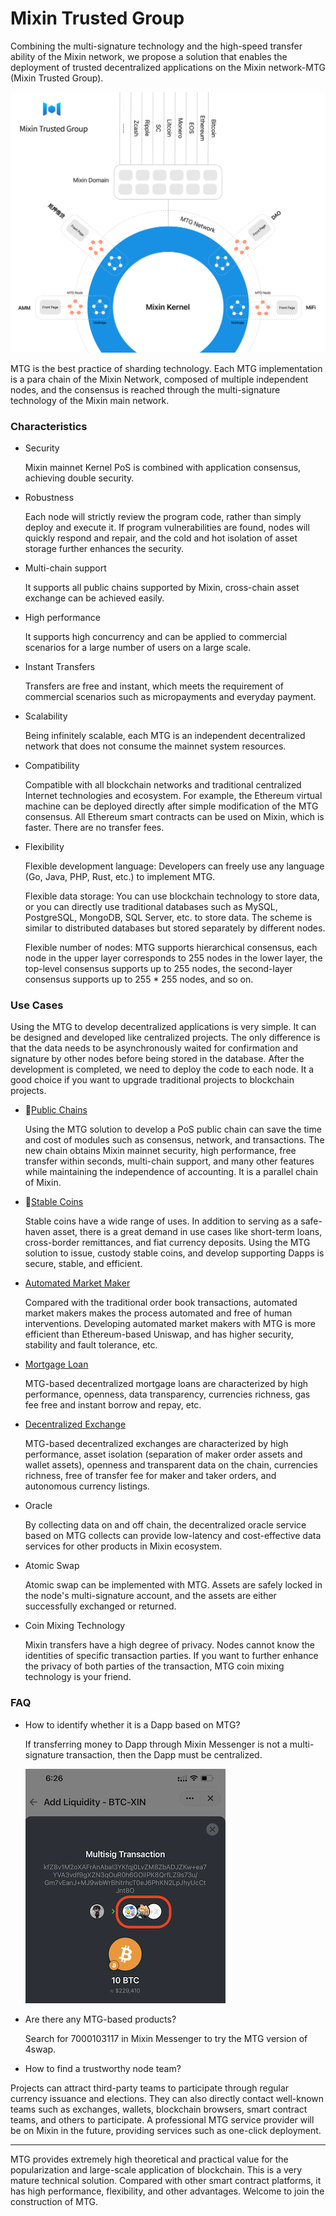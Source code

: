 # Mixin Trusted Group

Combining the multi-signature technology and the high-speed transfer ability of the Mixin network, we propose a solution that enables the deployment of trusted decentralized applications on the Mixin network-MTG (Mixin Trusted Group).

![MTG](./overview-architecture.svg)

MTG is the best practice of sharding technology. Each MTG implementation is a para chain of the Mixin Network, composed of multiple independent nodes, and the consensus is reached through the multi-signature technology of the Mixin main network.

### Characteristics

- Security

  Mixin mainnet Kernel PoS is combined with application consensus, achieving double security.

- Robustness

  Each node will strictly review the program code, rather than simply deploy and execute it. If program vulnerabilities are found, nodes will quickly respond and repair, and the cold and hot isolation of asset storage further enhances the security.
  
- Multi-chain support

  It supports all public chains supported by Mixin, cross-chain asset exchange can be achieved easily.


- High performance

  It supports high concurrency and can be applied to commercial scenarios for a large number of users on a large scale.

- Instant Transfers

  Transfers are free and instant, which meets the requirement of commercial scenarios such as micropayments and everyday payment.

- Scalability

  Being infinitely scalable, each MTG is an independent decentralized network that does not consume the mainnet system resources.

- Compatibility

  Compatible with all blockchain networks and traditional centralized Internet technologies and ecosystem. For example, the Ethereum virtual machine can be deployed directly after simple modification of the MTG consensus. All Ethereum smart contracts can be used on Mixin, which is faster. There are no transfer fees.

- Flexibility

   Flexible development language: Developers can freely use any language (Go, Java, PHP, Rust, etc.) to implement MTG.
  
   Flexible data storage: You can use blockchain technology to store data, or you can directly use traditional databases such as MySQL, PostgreSQL, MongoDB, SQL Server, etc. to store data. The scheme is similar to distributed databases but stored separately by different nodes.
  
   Flexible number of nodes: MTG supports hierarchical consensus, each node in the upper layer corresponds to 255 nodes in the lower layer, the top-level consensus supports up to 255 nodes, the second-layer consensus supports up to 255 * 255 nodes, and so on.

### Use Cases

Using the MTG to develop decentralized applications is very simple. It can be designed and developed like centralized projects. The only difference is that the data needs to be asynchronously waited for confirmation and signature by other nodes before being stored in the database. After the development is completed, we need to deploy the code to each node. It a good choice if you want to upgrade traditional projects to blockchain projects.

- [Public Chains](./chains)

  Using the MTG solution to develop a PoS public chain can save the time and cost of modules such as consensus, network, and transactions. The new chain obtains Mixin mainnet security, high performance, free transfer within seconds, multi-chain support, and many other features while maintaining the independence of accounting. It is a parallel chain of Mixin.

- [Stable Coins](./stablecoin)

  Stable coins have a wide range of uses. In addition to serving as a safe-haven asset, there is a great demand in use cases like short-term loans, cross-border remittances, and fiat currency deposits. Using the MTG solution to issue, custody stable coins, and develop supporting Dapps is secure, stable, and efficient.

- [Automated Market Maker](./amm)

  Compared with the traditional order book transactions, automated market makers makes the process automated and free of human interventions. Developing automated market makers with MTG is more efficient than Ethereum-based Uniswap, and has higher security, stability and fault tolerance, etc.

- [Mortgage Loan](./lend)

  MTG-based decentralized mortgage loans are characterized by high performance, openness, data transparency, currencies richness, gas fee free and instant borrow and repay, etc.

- [Decentralized Exchange](./exchange)

  MTG-based decentralized exchanges are characterized by high performance, asset isolation (separation of maker order assets and wallet assets), openness and transparent data on the chain, currencies richness, free of transfer fee for maker and taker orders, and autonomous currency listings.

- Oracle

   By collecting data on and off chain, the decentralized oracle service based on MTG collects can provide low-latency and cost-effective data services for other products in Mixin ecosystem.

- Atomic Swap

  Atomic swap can be implemented with MTG. Assets are safely locked in the node's multi-signature account, and the assets are either successfully exchanged or returned.

- Coin Mixing Technology

  Mixin transfers have a high degree of privacy. Nodes cannot know the identities of specific transaction parties. If you want to further enhance the privacy of both parties of the transaction, MTG coin mixing technology is your friend.

### FAQ

- How to identify whether it is a Dapp based on MTG?

  If transferring money to Dapp through Mixin Messenger is not a multi-signature transaction, then the Dapp must be centralized.

  ![Mutisig Trasaction](./overview-mutisig-transaction.png)

- Are there any MTG-based products?

  Search for 7000103117 in Mixin Messenger to try the MTG version of 4swap.


- How to find a trustworthy node team?

 Projects can attract third-party teams to participate through regular currency issuance and elections. They can also directly contact well-known teams such as exchanges, wallets, blockchain browsers, smart contract teams, and others to participate. A professional MTG service provider will be on Mixin in the future, providing services such as one-click deployment.

---
MTG provides extremely high theoretical and practical value for the popularization and large-scale application of blockchain. This is a very mature technical solution. Compared with other smart contract platforms, it has high performance, flexibility, and other advantages. Welcome to join the construction of MTG.
